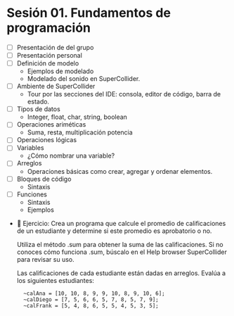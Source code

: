 # Sesión 01. Fundamentos de programación
- [ ] Presentación de del grupo
- [ ] Presentación personal
- [ ] Definición de modelo 
  - Ejemplos de modelado
  - Modelado del sonido en SuperCollider.
- [ ] Ambiente de SuperCollider
  - Tour por las secciones del IDE: consola, editor de código, barra de estado. 
- [ ] Tipos de datos
  - Integer, float, char, string, boolean
- [ ] Operaciones ariméticas
  - Suma, resta, multiplicación potencia
- [ ] Operaciones lógicas
- [ ] Variables 
  - ¿Cómo nombrar una variable?  
- [ ] Arreglos
  - Operaciones básicas como crear, agregar y ordenar elementos.
- [ ] Bloques de código
  - Sintaxis
- [ ] Funciones
  - Sintaxis
  - Ejemplos
- 🎯 Ejercicio: 
    Crea un programa que calcule el promedio de calificaciones de un estudiante y determine si este promedio es aprobatorio o no.

    Utiliza el método .sum para obtener la suma de las calificaciones. Si no conoces cómo funciona .sum, búscalo en el Help browser SuperCollider para revisar su uso.
    
    Las calificaciones de cada estudiante están dadas en arreglos. Evalúa a los siguientes estudiantes:

    
        ~calAna = [10, 10, 8, 9, 9, 10, 8, 9, 10, 6];
        ~calDiego = [7, 5, 6, 6, 5, 7, 8, 5, 7, 9];
        ~calFrank = [5, 4, 8, 6, 5, 5, 4, 5, 3, 5];

    
